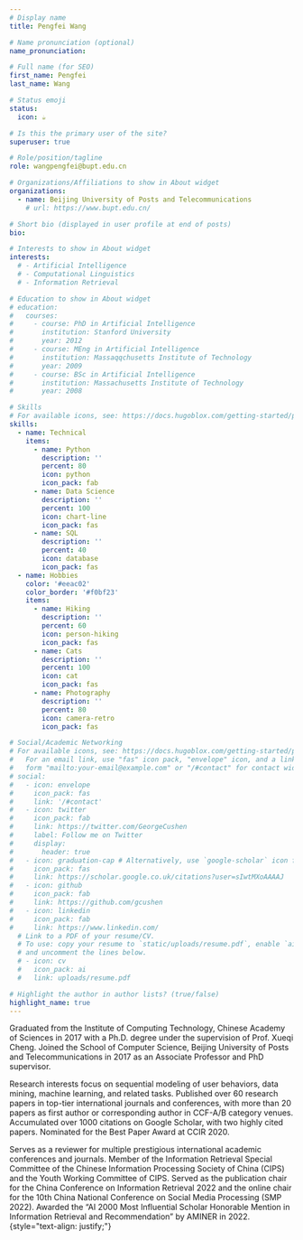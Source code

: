 ```yaml
---
# Display name
title: Pengfei Wang

# Name pronunciation (optional)
name_pronunciation: 

# Full name (for SEO)
first_name: Pengfei
last_name: Wang

# Status emoji
status:
  icon: ☕️

# Is this the primary user of the site?
superuser: true

# Role/position/tagline
role: wangpengfei@bupt.edu.cn

# Organizations/Affiliations to show in About widget
organizations:
  - name: Beijing University of Posts and Telecommunications
    # url: https://www.bupt.edu.cn/

# Short bio (displayed in user profile at end of posts)
bio: 

# Interests to show in About widget
interests:
  # - Artificial Intelligence
  # - Computational Linguistics
  # - Information Retrieval

# Education to show in About widget
# education:
#   courses:
#     - course: PhD in Artificial Intelligence
#       institution: Stanford University
#       year: 2012
#     - course: MEng in Artificial Intelligence
#       institution: Massaqqchusetts Institute of Technology
#       year: 2009
#     - course: BSc in Artificial Intelligence
#       institution: Massachusetts Institute of Technology
#       year: 2008

# Skills
# For available icons, see: https://docs.hugoblox.com/getting-started/page-builder/#icons
skills:
  - name: Technical
    items:
      - name: Python
        description: ''
        percent: 80
        icon: python
        icon_pack: fab
      - name: Data Science
        description: ''
        percent: 100
        icon: chart-line
        icon_pack: fas
      - name: SQL
        description: ''
        percent: 40
        icon: database
        icon_pack: fas
  - name: Hobbies
    color: '#eeac02'
    color_border: '#f0bf23'
    items:
      - name: Hiking
        description: ''
        percent: 60
        icon: person-hiking
        icon_pack: fas
      - name: Cats
        description: ''
        percent: 100
        icon: cat
        icon_pack: fas
      - name: Photography
        description: ''
        percent: 80
        icon: camera-retro
        icon_pack: fas

# Social/Academic Networking
# For available icons, see: https://docs.hugoblox.com/getting-started/page-builder/#icons
#   For an email link, use "fas" icon pack, "envelope" icon, and a link in the
#   form "mailto:your-email@example.com" or "/#contact" for contact widget.
# social:
#   - icon: envelope
#     icon_pack: fas
#     link: '/#contact'
#   - icon: twitter
#     icon_pack: fab
#     link: https://twitter.com/GeorgeCushen
#     label: Follow me on Twitter
#     display:
#       header: true
#   - icon: graduation-cap # Alternatively, use `google-scholar` icon from `ai` icon pack
#     icon_pack: fas
#     link: https://scholar.google.co.uk/citations?user=sIwtMXoAAAAJ
#   - icon: github
#     icon_pack: fab
#     link: https://github.com/gcushen
#   - icon: linkedin
#     icon_pack: fab
#     link: https://www.linkedin.com/
  # Link to a PDF of your resume/CV.
  # To use: copy your resume to `static/uploads/resume.pdf`, enable `ai` icons in `params.yaml`,
  # and uncomment the lines below.
  # - icon: cv
  #   icon_pack: ai
  #   link: uploads/resume.pdf

# Highlight the author in author lists? (true/false)
highlight_name: true
---
```


Graduated from the Institute of Computing Technology, Chinese Academy of Sciences in 2017 with a Ph.D. degree under the supervision of Prof. Xueqi Cheng. Joined the School of Computer Science, Beijing University of Posts and Telecommunications in 2017 as an Associate Professor and PhD supervisor.

Research interests focus on sequential modeling of user behaviors, data mining, machine learning, and related tasks. Published over 60 research papers in top-tier international journals and conferences, with more than 20 papers as first author or corresponding author in CCF-A/B category venues. Accumulated over 1000 citations on Google Scholar, with two highly cited papers. Nominated for the Best Paper Award at CCIR 2020.

Serves as a reviewer for multiple prestigious international academic conferences and journals. Member of the Information Retrieval Special Committee of the Chinese Information Processing Society of China (CIPS) and the Youth Working Committee of CIPS. Served as the publication chair for the China Conference on Information Retrieval 2022 and the online chair for the 10th China National Conference on Social Media Processing (SMP 2022). Awarded the “AI 2000 Most Influential Scholar Honorable Mention in Information Retrieval and Recommendation” by AMINER in 2022.
{style="text-align: justify;"}
